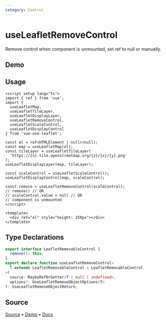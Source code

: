 ```yaml
---
category: Control
---
```


# useLeafletRemoveControl

Remove control when component is unmounted, set ref to null or manually.



## Demo

<ClientOnly>
  <Demo name="useLeafletRemoveControl" source-url="https://github.com/nikolaynau/vue-use-leaflet/blob/master/src/useLeafletRemoveControl/demo.vue" />
</ClientOnly>

## Usage

```vue
<script setup lang="ts">
import { ref } from 'vue';
import {
  useLeafletMap,
  useLeafletTileLayer,
  useLeafletDisplayLayer,
  useLeafletRemoveControl,
  useLeafletScaleControl,
  useLeafletDisplayControl
} from 'vue-use-leaflet';

const el = ref<HTMLElement | null>(null);
const map = useLeafletMap(el);
const tileLayer = useLeafletTileLayer(
  'https://{s}.tile.openstreetmap.org/{z}/{x}/{y}.png'
);
useLeafletDisplayLayer(map, tileLayer);

const scaleControl = useLeafletScaleControl();
useLeafletDisplayControl(map, scaleControl);

const remove = useLeafletRemoveControl(scaleControl);
// remove() // OR
// scaleControl.value = null // OR
// component is unmounted
</script>

<template>
  <div ref="el" style="height: 250px"></div>
</template>
```

## Type Declarations

```ts
export interface LeafletRemovableControl {
  remove(): this;
}
export declare function useLeafletRemoveControl<
  T extends LeafletRemovableControl = LeafletRemovableControl
>(
  source: MaybeRefOrGetter<T | null | undefined>,
  options?: UseLeafletRemoveObjectOptions<T>
): UseLeafletRemoveObjectReturn;
```

## Source

[Source](https://github.com/nikolaynau/vue-use-leaflet/blob/master/src/useLeafletRemoveControl/index.ts) • [Demo](https://github.com/nikolaynau/vue-use-leaflet/blob/master/src/useLeafletRemoveControl/demo.vue) • [Docs](https://github.com/nikolaynau/vue-use-leaflet/blob/master/src/useLeafletRemoveControl/index.md)
